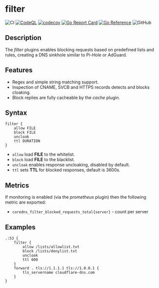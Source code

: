 # filter

![CI](https://github.com/milgradesec/filter/workflows/CI/badge.svg)
[![CodeQL](https://github.com/milgradesec/filter/actions/workflows/codeql-analysis.yml/badge.svg)](https://github.com/milgradesec/filter/actions/workflows/codeql-analysis.yml)
[![codecov](https://codecov.io/gh/milgradesec/filter/branch/main/graph/badge.svg)](https://codecov.io/gh/milgradesec/filter)
[![Go Report Card](https://goreportcard.com/badge/milgradesec/filter)](https://goreportcard.com/badge/github.com/milgradesec/filter)
[![Go Reference](https://pkg.go.dev/badge/github.com/milgradesec/filter.svg)](https://pkg.go.dev/github.com/milgradesec/filter)
![GitHub](https://img.shields.io/github/license/milgradesec/filter)

## Description

The _filter_ plugins enables blocking requests based on predefined lists and rules, creating a DNS sinkhole similar to Pi-Hole or AdGuard.

## Features

- Regex and simple string matching support.
- Inspection of CNAME, SVCB and HTTPS records detects and blocks cloaking.
- Block replies are fully cacheable by the _cache_ plugin.

## Syntax

```corefile
filter {
    allow FILE
    block FILE
    uncloak
    ttl DURATION
}
```

- `allow` load **FILE** to the whitelist.
- `block` load **FILE** to the blacklist.
- `uncloak` enables response uncloaking, disabled by default.
- `ttl` sets **TTL** for blocked responses, default is 3600s.

## Metrics

If monitoring is enabled (via the _prometheus_ plugin) then the following metric are exported:

- `coredns_filter_blocked_requests_total{server}` - count per server

## Examples

```corefile
.:53 {
    filter {
        allow /lists/allowlist.txt
        block /lists/denylist.txt
        uncloak
        ttl 600
    }
    forward . tls://1.1.1.1 tls://1.0.0.1 {
        tls_servername cloudflare-dns.com
    }
}
```
